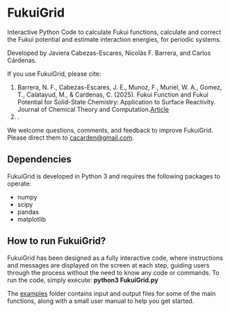 # FukuiGrid

Interactive Python Code to calculate Fukui functions, calculate and correct the Fukui potential and estimate interaction energies, for periodic systems.

Developed by Javiera Cabezas-Escares, Nicolás F. Barrera, and Carlos Cárdenas.

If you use FukuiGrid, please cite:
1. Barrera, N. F., Cabezas-Escares, J. E., Munoz, F., Muriel, W. A., Gomez, T., Calatayud, M., & Cardenas, C. (2025). Fukui Function and Fukui Potential for Solid-State Chemistry: Application to Surface Reactivity. Journal of Chemical Theory and Computation.[Article]([https://github.com/cacarden/FukuiGrid/tree/main/examples](https://pubs.acs.org/doi/10.1021/acs.jctc.5c00086?fig=fig10&ref=pdf#)) 
2. .

We welcome questions, comments, and feedback to improve FukuiGrid. Please direct them to <a href="mailto:cacarden@gmail.com" style="color:blue;">cacarden@gmail.com</a>.

## Dependencies

FukuiGrid is developed in Python 3 and requires the following packages to operate:
- numpy
- scipy
- pandas
- matplotlib

## How to run FukuiGrid?
FukuiGrid has been designed as a fully interactive code, where instructions and messages are displayed on the screen at each step, guiding users through the process without the need to know any code or commands. To run the code, simply execute: **python3 FukuiGrid.py**

The [examples](https://github.com/cacarden/FukuiGrid/tree/main/examples) folder contains input and output files for some of the main functions, along with a small user manual to help you get started.

